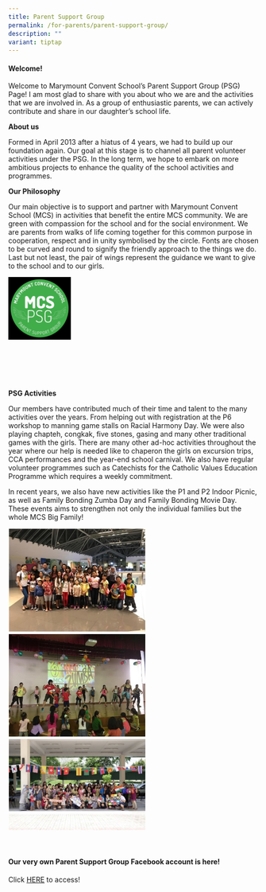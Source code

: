 ```yaml
---
title: Parent Support Group
permalink: /for-parents/parent-support-group/
description: ""
variant: tiptap
---
```

<h4><strong>Welcome!</strong></h4><p>Welcome to Marymount Convent School’s Parent Support Group (PSG) Page! I am most glad to share with you about who we are and the activities that we are involved in. As a group of enthusiastic parents, we can actively contribute and share in our daughter’s school life.</p><p><strong>About us</strong></p><p>Formed in April 2013 after a hiatus of 4 years, we had to build up our foundation again. Our goal at this stage is to channel all parent volunteer activities under the PSG. In the long term, we hope to embark on more ambitious projects to enhance the quality of the school activities and programmes.</p><p><strong>Our Philosophy</strong></p><p>Our main objective is to support and partner with Marymount Convent School (MCS) in activities that benefit the entire MCS community. We are green with compassion for the school and for the social environment. We are parents from walks of life coming together for this common purpose in cooperation, respect and in unity symbolised by the circle. Fonts are chosen to be curved and round to signify the friendly approach to the things we do. Last but not least, the pair of wings represent the guidance we want to give to the school and to our girls.</p><div class="isomer-image-wrapper"><img style="width: 25%;" height="auto" width="100%" src="/images/PSGNewLogo.jpeg"></div><p><br><br><br><br></p><p><strong>PSG Activities</strong></p><p>Our members have contributed much of their time and talent to the many activities over the years. From helping out with registration at the P6 workshop to manning game stalls on Racial Harmony Day. We were also playing chapteh, congkak, five stones, gasing and many other traditional games with the girls. There are many other ad-hoc activities throughout the year where our help is needed like to chaperon the girls on excursion trips, CCA performances and the year-end school carnival. We also have regular volunteer programmes such as Catechists for the Catholic Values Education Programme which requires a weekly commitment.</p><p>In recent years, we also have new activities like the P1 and P2 Indoor Picnic, as well as Family Bonding Zumba Day and Family Bonding Movie Day. These events aims to strengthen not only the individual families but the whole MCS Big Family!&nbsp;</p><div class="isomer-image-wrapper"><img style="width: 55%;" height="auto" width="100%" src="/images/psg2.jpg"></div><div class="isomer-image-wrapper"><img style="width: 55%;" height="auto" width="100%" src="/images/psg3.jpg"></div><div class="isomer-image-wrapper"><img style="width: 55%;" height="auto" width="100%" src="/images/psg4.jpg"></div><p><br></p><h4><strong>Our very own Parent Support Group Facebook account is here!</strong></h4><p>Click&nbsp;<a href="https://www.facebook.com/psgmcs" rel="noopener noreferrer nofollow" target="_blank">HERE</a>&nbsp;to access!</p>